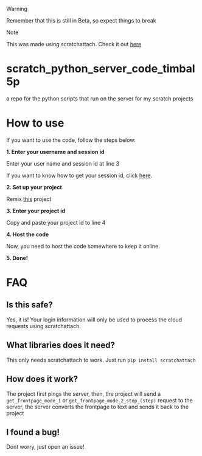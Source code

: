 > [!WARNING]
> Remember that this is still in Beta, so expect things to break

> [!NOTE]
> This was made using scratchattach. Check it out [here](https://github.com/TimMcCool/scratchattach/)
# scratch_python_server_code_timbal5p
a repo for the python scripts that run on the server for my scratch projects
# How to use
If you want to use the code, follow the steps below:

**1. Enter your username and session id**

Enter your user name and session id at line 3

If you want to know how to get your session id, click [here](https://github.com/Timbal5p/scratch_python_server_code_timbal5p/blob/main/how_to_get_session_id.md).

**2. Set up your project**

Remix [this](https://scratch.mit.edu/projects/1097547212/) project

**3. Enter your project id**

Copy and paste your project id to line 4

**4. Host the code**

Now, you need to host the code somewhere to keep it online.

**5. Done!**

# FAQ
## Is this safe?
Yes, it is! Your login information will only be used to process the cloud requests using scratchattach.
## What libraries does it need?
This only needs scratchattach to work. Just run ``pip install scratchattach``
## How does it work?
The project first pings the server, then, the project will send a ``get_frontpage_mode_1`` or ``get_frontpage_mode_2_step_(step)`` request to the server, the server converts the frontpage to text and sends it back to the project
## I found a bug!
Dont worry, just open an issue!
